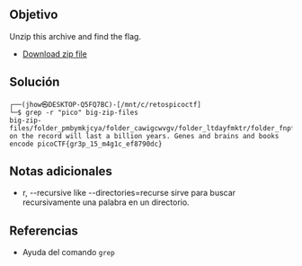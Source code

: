 ## Objetivo
Unzip this archive and find the flag.

- [Download zip file](https://artifacts.picoctf.net/c/504/big-zip-files.zip)
## Solución
```
┌──(jhow㉿DESKTOP-Q5FQ7BC)-[/mnt/c/retospicoctf]
└─$ grep -r "pico" big-zip-files
big-zip-files/folder_pmbymkjcya/folder_cawigcwvgv/folder_ltdayfmktr/folder_fnpfclfyee/whzxrpivpqld.txt:information on the record will last a billion years. Genes and brains and books encode picoCTF{gr3p_15_m4g1c_ef8790dc}
```
## Notas adicionales
+ r, --recursive           like --directories=recurse    sirve para buscar recursivamente una palabra en un directorio.
## Referencias
+ Ayuda del comando `grep`
